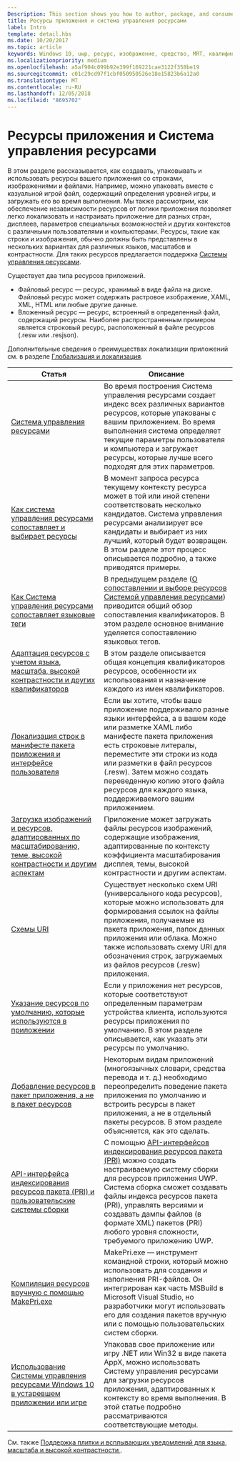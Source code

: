 ```yaml
---
Description: This section shows you how to author, package, and consume your app's string, image, and file resources.
title: Ресурсы приложения и система управления ресурсами
label: Intro
template: detail.hbs
ms.date: 10/20/2017
ms.topic: article
keywords: Windows 10, uwp, ресурс, изображение, средство, MRT, квалификатор
ms.localizationpriority: medium
ms.openlocfilehash: a5af904c099b92e399f169221cae3122f358be19
ms.sourcegitcommit: c01c29cd97f1cbf050950526e18e15823b6a12a0
ms.translationtype: MT
ms.contentlocale: ru-RU
ms.lasthandoff: 12/05/2018
ms.locfileid: "8695702"
---
```

# <a name="app-resources-and-the-resource-management-system"></a>Ресурсы приложения и Система управления ресурсами


В этом разделе рассказывается, как создавать, упаковывать и использовать ресурсы вашего приложения со строками, изображениями и файлами. Например, можно упаковать вместе с казуальной игрой файл, содержащий определения уровней игры, и загружать его во время выполнения. Мы также рассмотрим, как обеспечение независимости ресурсов от логики приложения позволяет легко локализовать и настраивать приложение для разных стран, дисплеев, параметров специальных возможностей и других контекстов с различными пользователями и компьютерами. Ресурсы, такие как строки и изображения, обычно должны быть представлены в нескольких вариантах для различных языков, масштабов и контрастности. Для таких ресурсов предлагается поддержка [Системы управления ресурсами](resource-management-system.md).

Существует два типа ресурсов приложений.
- Файловый ресурс — ресурс, хранимый в виде файла на диске. Файловый ресурс может содержать растровое изображение, XAML, XML, HTML или любые другие данные.
- Вложенный ресурс — ресурс, встроенный в определенный файл, содержащий ресурсы. Наиболее распространенным примером является строковый ресурс, расположенный в файле ресурсов (.resw или .resjson).

Дополнительные сведения о преимуществах локализации приложений см. в разделе [Глобализация и локализация](../design/globalizing/globalizing-portal.md).

| Статья | Описание |
|---------|-------------|
| [Система управления ресурсами](resource-management-system.md) | Во время построения Система управления ресурсами создает индекс всех различных вариантов ресурсов, которые упакованы с вашим приложением. Во время выполнения система определяет текущие параметры пользователя и компьютера и загружает ресурсы, которые лучше всего подходят для этих параметров. |
| [Как система управления ресурсами сопоставляет и выбирает ресурсы](how-rms-matches-and-chooses-resources.md) | В момент запроса ресурса текущему контексту ресурса может в той или иной степени соответствовать несколько кандидатов. Система управления ресурсами анализирует все кандидаты и выбирает из них лучший, который будет возвращен. В этом разделе этот процесс описывается подробно, а также приводятся примеры. |
| [Как Система управления ресурсами сопоставляет языковые теги](how-rms-matches-lang-tags.md) | В предыдущем разделе ([О сопоставлении и выборе ресурсов Системой управления ресурсами](how-rms-matches-and-chooses-resources.md)) приводится общий обзор сопоставления квалификаторов. В этом разделе основное внимание уделяется сопоставлению языковых тегов. |
| [Адаптация ресурсов с учетом языка, масштаба, высокой контрастности и других квалификаторов](tailor-resources-lang-scale-contrast.md) | В этом разделе описывается общая концепция квалификаторов ресурсов, особенности их использования и назначение каждого из имен квалификаторов. |
| [Локализация строк в манифесте пакета приложения и интерфейсе пользователя](localize-strings-ui-manifest.md) | Если вы хотите, чтобы ваше приложение поддерживало разные языки интерфейса, а в вашем коде или разметке XAML либо манифесте пакета приложения есть строковые литералы, переместите эти строки из кода или разметки в файл ресурсов (.resw). Затем можно создать переведенную копию этого файла ресурсов для каждого языка, поддерживаемого вашим приложением. |
| [Загрузка изображений и ресурсов, адаптированных по масштабированию, теме, высокой контрастности и другим аспектам](images-tailored-for-scale-theme-contrast.md) | Приложение может загружать файлы ресурсов изображений, содержащие изображения, адаптированные по контексту коэффициента масштабирования дисплея, темы, высокой контрастности и другим аспектам. |
| [Схемы URI](uri-schemes.md) | Существует несколько схем URI (универсального кода ресурсов), которые можно использовать для формирования ссылок на файлы приложения, получаемые из пакета приложения, папок данных приложения или облака. Можно также использовать схему URI для обозначения строк, загружаемых из файлов ресурсов (.resw) приложения. |
| [Указание ресурсов по умолчанию, которые используются в приложении](specify-default-resources-installed.md) | Если у приложения нет ресурсов, которые соответствуют определенным параметрам устройства клиента, используются ресурсы приложения по умолчанию. В этом разделе описывается, как указать эти ресурсы по умолчанию. |
| [Добавление ресурсов в пакет приложения, а не в пакет ресурсов](build-resources-into-app-package.md) | Некоторым видам приложений (многоязычных словари, средства перевода и т. д.) необходимо переопределить поведение пакета приложения по умолчанию и встроить ресурсы в пакет приложения, а не в отдельный пакеты ресурсов. В этом разделе объясняется, как это сделать. |
| [API-интерфейса индексирования ресурсов пакета (PRI) и пользовательские системы сборки](pri-apis-custom-build-systems.md) | С помощью [API-интерфейсов индексирования ресурсов пакета (PRI)](https://msdn.microsoft.com/library/windows/desktop/mt845690) можно создать настраиваемую систему сборки для ресурсов приложения UWP. Система сборка сможет создавать файлы индекса ресурсов пакета (PRI), управлять версиями и создавать дампы файлов (в формате XML) пакетов (PRI) любого уровня сложности, требуемого приложению UWP. |
| [Компиляция ресурсов вручную с помощью MakePri.exe](compile-resources-manually-with-makepri.md) | MakePri.exe — инструмент командной строки, который можно использовать для создания и наполнения PRI-файлов. Он интегрирован как часть MSBuild в Microsoft Visual Studio, но разработчики могут использовать его для создания пакетов вручную или с помощью пользовательских систем сборки. |
| [Использование Системы управления ресурсами Windows 10 в устаревшем приложении или игре](using-mrt-for-converted-desktop-apps-and-games.md) | Упаковав свое приложение или игру .NET или Win32 в виде пакета AppX, можно использовать Систему управления ресурсами для загрузки ресурсов приложения, адаптированных к контексту во время выполнения. В этой статье подробно рассматриваются соответствующие методы. |

См. также [Поддержка плитки и всплывающих уведомлений для языка, масштаба и высокой контрастности ](../design/shell/tiles-and-notifications/tile-toast-language-scale-contrast.md).
